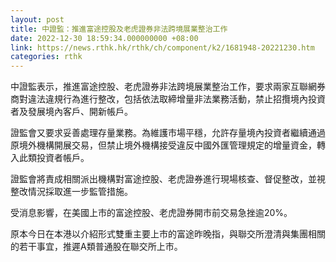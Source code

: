 ```yaml
---
layout: post
title: 中證監：推進富途控股及老虎證券非法跨境展業整治工作
date: 2022-12-30 18:59:34.000000000 +08:00
link: https://news.rthk.hk/rthk/ch/component/k2/1681948-20221230.htm
categories: rthk
---
```


中證監表示，推進富途控股、老虎證券非法跨境展業整治工作，要求兩家互聯網券商對違法違規行為進行整改，包括依法取締增量非法業務活動，禁止招攬境內投資者及發展境內客戶、開新帳戶。

證監會又要求妥善處理存量業務。為維護市場平穩，允許存量境內投資者繼續通過原境外機構開展交易，但禁止境外機構接受違反中國外匯管理規定的增量資金，轉入此類投資者帳戶。

證監會將責成相關派出機構對富途控股、老虎證券進行現場核查、督促整改，並視整改情況採取進一步監管措施。

受消息影響，在美國上市的富途控股、老虎證券開市前交易急挫逾20%。

原本今日在本港以介紹形式雙重主要上市的富途昨晚指，與聯交所澄清與集團相關的若干事宜，推遲A類普通股在聯交所上市。
